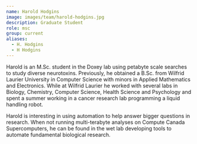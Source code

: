 ```yaml
---
name: Harold Hodgins
image: images/team/harold-hodgins.jpg
description: Graduate Student
role: msc
group: current
aliases:
  - H. Hodgins
  - H Hodgins
---
```


Harold is an M.Sc. student in the Doxey lab using petabyte scale searches to study diverse neurotoxins. Previously, he obtained a B.Sc. from Wilfrid Laurier University in Computer Science with minors in Applied Mathematics and Electronics. While at Wilfrid Laurier he worked with several labs in Biology, Chemistry, Computer Science, Health Science and Psychology and spent a summer working in a cancer research lab programming a liquid handling robot.

Harold is interesting in using automation to help answer bigger questions in research. When not running multi-terabyte analyses on Compute Canada Supercomputers, he can be found in the wet lab developing tools to automate fundamental biological research.
